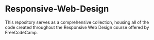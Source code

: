 # Responsive-Web-Design
 This repository serves as a comprehensive collection, housing all of the code created throughout the Responsive Web Design course offered by FreeCodeCamp.
